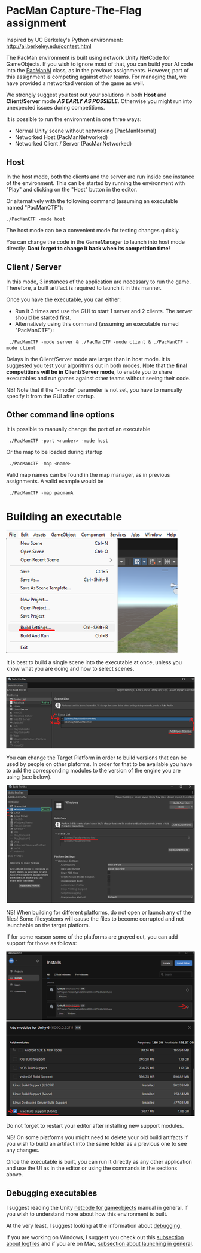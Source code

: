 ﻿# PacMan Capture-The-Flag assignment

Inspired by UC Berkeley's Python environment: http://ai.berkeley.edu/contest.html

The PacMan environment is built using network Unity NetCode for GameObjects. 
If you wish to ignore most of that, you can build your AI code into the [PacManAI](Assets/Scripts/PacMan/PacManAI.cs) class, as in the previous assignments.
However, part of this assignment is competing against other teams.
For managing that, we have provided a networked version of the game as well.

We strongly suggest you test out your solutions in both **Host** and **Client/Server** mode **_AS EARLY AS POSSIBLE_**.
Otherwise you might run into unexpected issues during competitions.

It is possible to run the environment in one three ways:
- Normal Unity scene without networking (PacManNormal)
- Networked Host (PacManNetworked)
- Networked Client / Server (PacManNetworked)

## Host

In the host mode, both the clients and the server are run inside one instance of the environment.
This can be started by running the environment with "Play" and clicking on the "Host" button in the editor.

Or alternatively with the following command (assuming an executable named "PacManCTF"):
```
./PacManCTF -mode host
```

The host mode can be a convenient mode for testing changes quickly. 

You can change the code in the GameManager to launch into host mode directly. **Dont forget to change it back when its competition time!**

## Client / Server

In this mode, 3 instances of the application are necessary to run the game. Therefore, a built artifact is required to launch it in this manner.

Once you have the executable, you can either:
- Run it 3 times and use the GUI to start 1 server and 2 clients. The server should be started first.
- Alternatively using this command (assuming an executable named "PacManCTF"):
```
 ./PacManCTF -mode server & ./PacManCTF -mode client & ./PacManCTF -mode client
```
Delays in the Client/Server mode are larger than in host mode. It is suggested you test your algorithms out in both modes.
Note that the **final competitions will be in Client/Server mode**, to enable you to share executables and run games against other teams without seeing their code.

NB! Note that if the "-mode" parameter is not set, you have to manually specify it from the GUI after startup.
## Other command line options

It is possible to manually change the port of an executable 

```
 ./PacManCTF -port <number> -mode host
```

Or the map to be loaded during startup

```
 ./PacManCTF -map <name> 
```
Valid map names can be found in the map manager, as in previous assignments. A valid example would be
```
 ./PacManCTF -map pacmanA
``` 

# Building an executable

![alt text](build1.png)

It is best to build a single scene into the executable at once, unless you know what you are doing and how to select scenes.

![alt text](BuildNew1.png)

You can change the Target Platform in order to build versions that can be used by people on other plaforms.
In order for that to be available you have to add the corresponding modules to the version of the engine you are using (see below).

![alt text](BuildNew2.png)

NB! When building for different platforms, do not open or launch any of the files!
Some filesystems will cause the files to become corrupted and not launchable on the target platform.

If for some reason some of the platforms are grayed out, you can add support for those as follows:

![alt text](BuildNew3.png)
![alt text](BuildNew4.png)

Do not forget to restart your editor after installing new support modules.

NB! On some platforms you might need to delete your old build artifacts if you wish to build an artifact into the same folder as a previous one to see any changes.

Once the executable is built, you can run it directly  as any other application and use the UI as in the editor or using the commands in the sections above.
## Debugging executables

I suggest reading the Unity [netcode for gameobjects](https://docs-multiplayer.unity3d.com/netcode/current/about) manual in general, if you wish to understand more about how this environment is built.

At the very least, I suggest looking at the information about [debugging.](https://docs-multiplayer.unity3d.com/netcode/current/tutorials/testing/techniques_and_tricks_for_debugging_multiplayer_games)

If you are working on Windows, I suggest you check out this [subsection about logfiles](https://docs-multiplayer.unity3d.com/netcode/current/tutorials/command-line-helper#test-on-windows) and if you are on Mac, [subsection about launching in general](https://docs-multiplayer.unity3d.com/netcode/current/tutorials/command-line-helper#test-on-macos).
